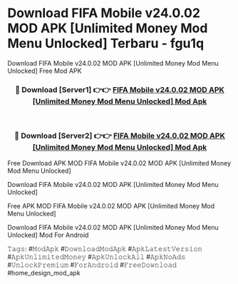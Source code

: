 # Download FIFA Mobile v24.0.02 MOD APK [Unlimited Money Mod Menu Unlocked] Terbaru - fgu1q
Download FIFA Mobile v24.0.02 MOD APK [Unlimited Money Mod Menu Unlocked] Free Mod APK

<div align="center">
<h3>🔴 Download [Server1] 👉👉 <a href="https://apk-comot.site?title=FIFA_Mobile_v24.0.02_MOD_APK_[Unlimited_Money_Mod_Menu_Unlocked]">FIFA Mobile v24.0.02 MOD APK [Unlimited Money Mod Menu Unlocked] Mod Apk</a></h3><br>

<h3>🔴 Download [Server2] 👉👉 <a href="https://apk-comot.site?title=FIFA_Mobile_v24.0.02_MOD_APK_[Unlimited_Money_Mod_Menu_Unlocked]">FIFA Mobile v24.0.02 MOD APK [Unlimited Money Mod Menu Unlocked] Mod Apk</a></h3>
</div>


Free Download APK MOD FIFA Mobile v24.0.02 MOD APK [Unlimited Money Mod Menu Unlocked]

Download FIFA Mobile v24.0.02 MOD APK [Unlimited Money Mod Menu Unlocked] 

Free APK MOD FIFA Mobile v24.0.02 MOD APK [Unlimited Money Mod Menu Unlocked] 

Download FIFA Mobile v24.0.02 MOD APK [Unlimited Money Mod Menu Unlocked] Mod For Android

𝚃𝚊𝚐𝚜: #𝙼𝚘𝚍𝙰𝚙𝚔 #𝙳𝚘𝚠𝚗𝚕𝚘𝚊𝚍𝙼𝚘𝚍𝙰𝚙𝚔 #𝙰𝚙𝚔𝙻𝚊𝚝𝚎𝚜𝚝𝚅𝚎𝚛𝚜𝚒𝚘𝚗 #𝙰𝚙𝚔𝚄𝚗𝚕𝚒𝚖𝚒𝚝𝚎𝚍𝙼𝚘𝚗𝚎𝚢 #𝙰𝚙𝚔𝚄𝚗𝚕𝚘𝚌𝚔𝙰𝚕𝚕 #𝙰𝚙𝚔𝙽𝚘𝙰𝚍𝚜 #𝚄𝚗𝚕𝚘𝚌𝚔𝙿𝚛𝚎𝚖𝚒𝚞𝚖 #𝙵𝚘𝚛𝙰𝚗𝚍𝚛𝚘𝚒𝚍 #𝙵𝚛𝚎𝚎𝙳𝚘𝚠𝚗𝚕𝚘𝚊𝚍 #home_design_mod_apk